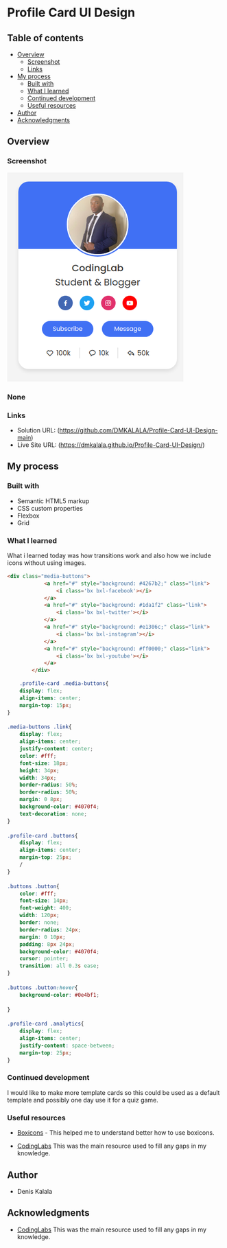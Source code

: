 # Profile Card UI Design



## Table of contents

- [Overview](#overview)
  - [Screenshot](#screenshot)
  - [Links](#links)
- [My process](#my-process)
  - [Built with](#built-with)
  - [What I learned](#what-i-learned)
  - [Continued development](#continued-development)
  - [Useful resources](#useful-resources)
- [Author](#author)
- [Acknowledgments](#acknowledgments)

## Overview

### Screenshot
![Profile Card UI Design](images/FinalShot.png)

### None

### Links

- Solution URL: (https://github.com/DMKALALA/Profile-Card-UI-Design-main)
- Live Site URL: (https://dmkalala.github.io/Profile-Card-UI-Design/)

## My process

### Built with

- Semantic HTML5 markup
- CSS custom properties
- Flexbox
- Grid


### What I learned

What i learned today was how transitions work and also how we include icons without using images.

```html
<div class="media-buttons">
            <a href="#" style="background: #4267b2;" class="link">
                <i class='bx bxl-facebook'></i>
            </a>
            <a href="#" style="background: #1da1f2" class="link">
                <i class='bx bxl-twitter'></i>
            </a>
            <a href="#" style="background: #e1306c;" class="link">
                <i class='bx bxl-instagram'></i>
            </a>
            <a href="#" style="background: #ff0000;" class="link">
                <i class='bx bxl-youtube'></i>
            </a>
        </div>
```
```css
    .profile-card .media-buttons{
    display: flex;
    align-items: center;
    margin-top: 15px;
}

.media-buttons .link{
    display: flex;
    align-items: center;
    justify-content: center;
    color: #fff;
    font-size: 18px;
    height: 34px;
    width: 34px;
    border-radius: 50%;
    border-radius: 50%;
    margin: 0 8px;
    background-color: #4070f4;
    text-decoration: none;
}

.profile-card .buttons{
    display: flex;
    align-items: center;
    margin-top: 25px;
    /
}

.buttons .button{
    color: #fff;
    font-size: 14px;
    font-weight: 400;
    width: 120px;
    border: none;
    border-radius: 24px;
    margin: 0 10px;
    padding: 8px 24px;
    background-color: #4070f4;
    cursor: pointer;
    transition: all 0.3s ease;
}

.buttons .button:hover{
    background-color: #0e4bf1;

}

.profile-card .analytics{
    display: flex;
    align-items: center;
    justify-content: space-between;
    margin-top: 25px;
}


```

### Continued development

I would like to make more template cards  so this could be used as a default template and possibly one day use it for a quiz game.



### Useful resources

- [Boxicons](https://boxicons.com/usage) - This helped me to understand better how to use boxicons.

- [CodingLabs](https://www.youtube.com/watch?v=np3L1lb-Uvs) This was the main resource used to fill any gaps in my knowledge.

## Author

- Denis Kalala 

## Acknowledgments
- [CodingLabs](https://www.youtube.com/watch?v=np3L1lb-Uvs) This was the main resource used to fill any gaps in my knowledge.
